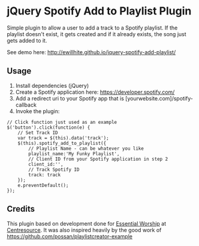 # jQuery Spotify Add to Playlist Plugin
Simple plugin to allow a user to add a track to a Spotify playlist. If the playlist doesn't exist, it gets created and if it already exists, the song just gets added to it.

See demo here: http://ewillhite.github.io/jquery-spotify-add-playlist/

## Usage

1. Install dependencies (jQuery)
2. Create a Spotify application here: https://developer.spotify.com/
3. Add a redirect uri to your Spotify app that is [yourwebsite.com]/spotify-callback
4. Invoke the plugin:

```
// Click function just used as an example
$('button').click(function(e) {
	// Set Track ID
	var track = $(this).data('track');
	$(this).spotify_add_to_playlist({
		// Playlist Name - can be whatever you like
		playlist_name:'My Funky Playlist',
		// Client ID from your Spotify application in step 2
		client_id:'',
		// Track Spotify ID
		track: track
	});
	e.preventDefault();
});
```

## Credits

This plugin based on development done for [Essential Worship](http://essentialworship.com/) at [Centresource](http://centresource.com). It was also inspired heavily by the good work of https://github.com/possan/playlistcreator-example
